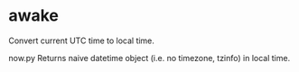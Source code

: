 # awake
Convert current UTC time to local time. 

now.py
Returns naive datetime object (i.e. no timezone, tzinfo) in local time.
